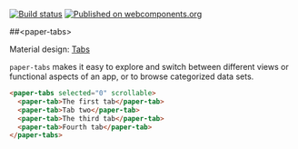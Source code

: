 [![Build status](https://travis-ci.org/PolymerElements/paper-tabs.svg?branch=master)](https://travis-ci.org/PolymerElements/paper-tabs)
[![Published on webcomponents.org](https://img.shields.io/badge/webcomponents.org-published-blue.svg)](https://beta.webcomponents.org/element/PolymerElements/paper-tabs)

##&lt;paper-tabs&gt;

Material design: [Tabs](https://www.google.com/design/spec/components/tabs.html)

`paper-tabs` makes it easy to explore and switch between different views or functional aspects of
an app, or to browse categorized data sets.

<!---
```
<custom-element-demo>
  <template>
    <script src="../webcomponentsjs/webcomponents-lite.js"></script>
    <link rel="import" href="paper-tabs.html">
    <style>
      body {
        margin: 0;
        display: flex;
        align-items: flex-end;
        height: 80px;
        background: #009688;
        color: white;
      }
      paper-tabs {
        font-family: 'Roboto', 'Noto', sans-serif;
        -webkit-font-smoothing: antialiased;
        width: 100%;
        text-transform: uppercase;
        margin-bottom: 1px;
      }
    </style>
    <next-code-block></next-code-block>
  </template>
</custom-element-demo>
```
-->
```html
<paper-tabs selected="0" scrollable>
  <paper-tab>The first tab</paper-tab>
  <paper-tab>Tab two</paper-tab>
  <paper-tab>The third tab</paper-tab>
  <paper-tab>Fourth tab</paper-tab>
</paper-tabs>
```

